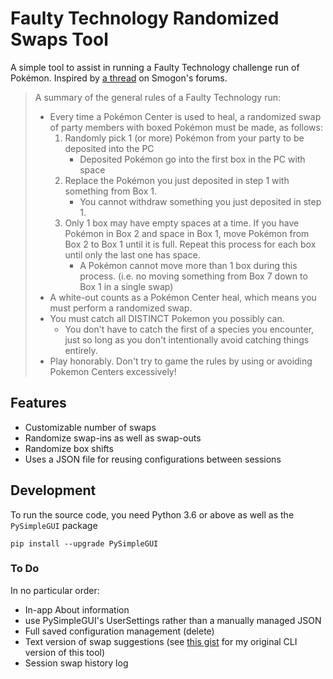 # Faulty Technology Randomized Swaps Tool
A simple tool to assist in running a Faulty Technology challenge run of Pokémon. Inspired by [a thread](https://www.smogon.com/forums/threads/faulty-technology.3509964/) on Smogon's forums.


> A summary of the general rules of a Faulty Technology run:
> - Every time a Pokémon Center is used to heal, a randomized swap of party members with boxed Pokémon must be made, as follows:
>     1. Randomly pick 1 (or more) Pokémon from your party to be deposited into the PC
>         - Deposited Pokémon go into the first box in the PC with space
>     2. Replace the Pokémon you just deposited in step 1 with something from Box 1.
>         - You cannot withdraw something you just deposited in step 1.
>     3. Only 1 box may have empty spaces at a time. If you have Pokémon in Box 2 and space in Box 1, move Pokémon from Box 2 to Box 1 until it is full. Repeat this process for each box until only the last one has space.
>         - A Pokémon cannot move more than 1 box during this process. (i.e. no moving something from Box 7 down to Box 1 in a single swap)
> - A white-out counts as a Pokémon Center heal, which means you must perform a randomized swap.
> - You must catch all DISTINCT Pokemon you possibly can.
>     - You don't have to catch the first of a species you encounter, just so long as you don't intentionally avoid catching things entirely.
> - Play honorably. Don't try to game the rules by using or avoiding Pokemon Centers excessively!


## Features
- Customizable number of swaps
- Randomize swap-ins as well as swap-outs
- Randomize box shifts
- Uses a JSON file for reusing configurations between sessions


## Development
To run the source code, you need Python 3.6 or above as well as the `PySimpleGUI` package

```
pip install --upgrade PySimpleGUI
```


### To Do
In no particular order:

- In-app About information
- use PySimpleGUI's UserSettings rather than a manually managed JSON
- Full saved configuration management (delete)
- Text version of swap suggestions (see [this gist](https://gist.github.com/SpiredMoth/da6d71ec19b5ccd3c75227feccfa0a07) for my original CLI version of this tool)
- Session swap history log
